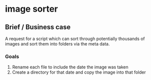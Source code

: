 # image sorter

## Brief / Business case

A request for a script which can sort through potentially thousands of images and sort them into folders via the meta data.

### Goals

1. Rename each file to include the date the image was taken 
2. Create a directory for that date and copy the image into that folder
